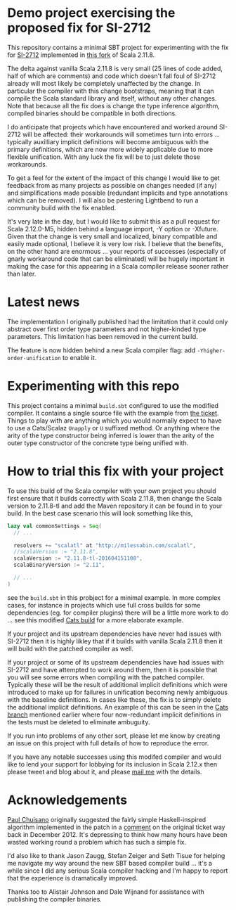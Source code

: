 # Demo project exercising the proposed fix for SI-2712

This repository contains a minimal SBT project for experimenting with the fix for [SI-2712][si2712] implemented in
[this fork][si2712fix] of Scala 2.11.8.

The delta against vanilla Scala 2.11.8 is very small (25 lines of code added, half of which are comments) and code
which doesn't fall foul of SI-2712 already will most likely be completely unaffected by the change. In particular the
compiler with this change bootstraps, meaning that it can compile the Scala standard library and itself, without any
other changes. Note that because all the fix does is change the type inference algorithm, compiled binaries should be
compatible in both directions.

I do anticipate that projects which have encountered and worked around SI-2712 will be affected: their workarounds
will sometimes turn into errors ... typically auxilliary implicit definitions will become ambiguous with the primary
definitions, which are now more widely applicable due to more flexible unification. With any luck the fix will be to
just delete those workarounds.

To get a feel for the extent of the impact of this change I would like to get feedback from as many projects as
possible on changes needed (if any) and simplifications made possible (redundant implicits and type annotations which
can be removed). I will also be pestering Lightbend to run a community build with the fix enabled.

It's very late in the day, but I would like to submit this as a pull request for Scala 2.12.0-M5, hidden behind a
language import, -Y option or -Xfuture. Given that the change is very small and localized, binary compatible and
easily made optional, I believe it is very low risk. I believe that the benefits, on the other hand are enormous ...
your reports of successes (especially of gnarly workaround code that can be eliminated) will be hugely important in
making the case for this appearing in a Scala compiler release sooner rather than later.

# Latest news

The implementation I originally published had the limitation that it could only abstract over first order type
parameters and not higher-kinded type parameters. This limitation has been removed in the current build.

The feature is now hidden behind a new Scala compiler flag: add `-Yhigher-order-unification` to enable it.

# Experimenting with this repo

This project contains a minimal `build.sbt` configured to use the modified compiler. It contains a single source file
with the example from [the ticket][si2712]. Things to play with are anything which you would normally expect to have
to use a Cats/Scalaz `Unapply` or `U` suffixed method. Or anything where the arity of the type constructor being
inferred is lower than the arity of the outer type constructor of the concrete type being unified with.

# How to trial this fix with your project

To use this build of the Scala compiler with your own project you should first ensure that it builds correctly with
Scala 2.11.8, then change the Scala version to 2.11.8-tl and add the Maven repository it can be found in to your
build. In the best case scenario this will look something like this,

```scala
lazy val commonSettings = Seq(
  // ...

  resolvers += "scalatl" at "http://milessabin.com/scalatl",
  //scalaVersion := "2.11.8",
  scalaVersion := "2.11.8-tl-201604151108",
  scalaBinaryVersion := "2.11",

  // ...
)
```

see the `build.sbt` in this probject for a minimal example. In more complex cases, for instance in projects which use
full cross builds for some dependencies (eg. for compiler plugins) there will be a little more work to do ... see this
modified [Cats build][catsbuild] for a more elaborate example.

If your project and its upstream dependencies have never had issues with SI-2712 then it is highly likley that if it
builds with vanilla Scala 2.11.8 then it will build with the patched compiler as well.

If your project or some of its upstream dependencies have had issues with SI-2712 and have attempted to work around
them, then it is possible that you will see some errors when compiling with the patched compiler. Typically these will
be the result of additional implicit definitions which were introduced to make up for failures in unification becoming
newly ambiguous with the baseline definitions. In cases like these, the fix is to simply delete the additional
implicit definitions. An example of this can be seen in the [Cats branch][catsbuild] mentioned earlier where four
now-redundant implicit definitions in the tests must be deleted to eliminate ambuguity.

If you run into problems of any other sort, please let me know by creating an issue on this project with full details
of how to reproduce the error.

If you have any notable successes using this modifed compiler and would like to lend your support for lobbying for its
inclusion in Scala 2.12.x then please tweet and blog about it, and please [mail me][mail] with the details.

# Acknowledgements

[Paul Chuisano][paul] originally suggested the fairly simple Haskell-inspired algorithm implemented in the patch in a
[comment][comment] on the original ticket way back in December 2012. It's depressing to think how many hours have been
wasted working round a problem which has such a simple fix.

I'd also like to thank Jason Zaugg, Stefan Zeiger and Seth Tisue for helping me navigate my way around the new SBT
based compiler build ... it's a while since I did any serious Scala compiler hacking and I'm happy to report that the
experience is dramatically improved.

Thanks too to Alistair Johnson and Dale Wijnand for assistance with publishing the compiler binaries.

[si2712]: https://issues.scala-lang.org/browse/SI-2712
[si2712fix]: https://github.com/milessabin/scala/blob/08587aa66c48c453a0aed99cceba26c655cabd65/src/reflect/scala/reflect/internal/Types.scala#L3085-L3124
[catsbuild]: https://github.com/typelevel/cats/compare/v0.4.1...milessabin:topic/si-2712
[mail]: mailto:miles@milessabin.com
[paul]: https://twitter.com/pchiusano
[comment]: https://issues.scala-lang.org/browse/SI-2712?focusedCommentId=61270
